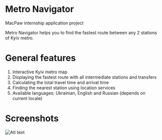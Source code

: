 # Metro Navigator

MacPaw internship application project

Metro Navigator helps you to find the fastest route between any 2 stations of Kyiv metro.

# General features
1) Interactive Kyiv metro map
2) Displaying the fastest route with all intermediate stations and transfers
3) Calculating the total travel time and arrival time
4) Finding the nearest station using location services
5) Available languages: Ukrainian, English and Russian (depends on current locale)

# Screenshots

![Alt text](https://lh6.googleusercontent.com/pymIPi3tohhqcBBkQlngIaD8G4sCOyXJaTw4qgT7jwGFiLSAhKVFbu1Kvk8XCiEcoEcPhDbti3F711E=w1920-h940)
